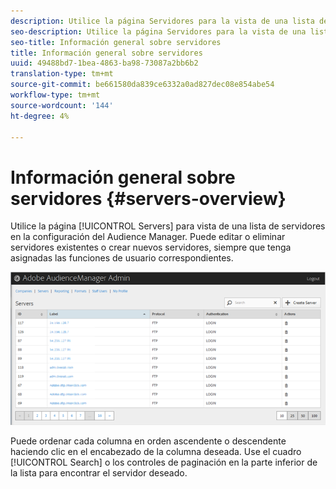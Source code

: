 ```yaml
---
description: Utilice la página Servidores para la vista de una lista de servidores en la configuración del Audience Manager. Puede editar o eliminar servidores existentes o crear nuevos servidores, siempre que tenga asignadas las funciones de usuario correspondientes.
seo-description: Utilice la página Servidores para la vista de una lista de servidores en la configuración del Audience Manager. Puede editar o eliminar servidores existentes o crear nuevos servidores, siempre que tenga asignadas las funciones de usuario correspondientes.
seo-title: Información general sobre servidores
title: Información general sobre servidores
uuid: 49488bd7-1bea-4863-ba98-73087a2bb6b2
translation-type: tm+mt
source-git-commit: be661580da839ce6332a0ad827dec08e854abe54
workflow-type: tm+mt
source-wordcount: '144'
ht-degree: 4%

---
```



# Información general sobre servidores {#servers-overview}

Utilice la página [!UICONTROL Servers] para vista de una lista de servidores en la configuración del Audience Manager. Puede editar o eliminar servidores existentes o crear nuevos servidores, siempre que tenga asignadas las funciones de usuario correspondientes.

<!-- c_servers.xml -->

![](assets/servers.png)

Puede ordenar cada columna en orden ascendente o descendente haciendo clic en el encabezado de la columna deseada. Use el cuadro [!UICONTROL Search] o los controles de paginación en la parte inferior de la lista para encontrar el servidor deseado.